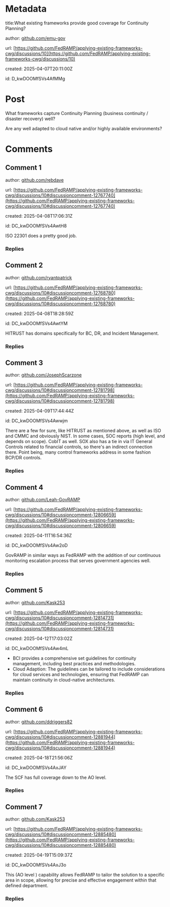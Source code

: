 # Metadata

title:What existing frameworks provide good coverage for Continuity Planning?

author: [github.com/emu-gov](https://github.com/emu-gov)

url: [https://github.com/FedRAMP/applying-existing-frameworks-cwg/discussions/10](https://github.com/FedRAMP/applying-existing-frameworks-cwg/discussions/10)

created: 2025-04-07T20:11:00Z

id: D_kwDOOMfSVs4AfMMg



# Post

What frameworks capture Continuity Planning (business continuity / disaster recovery) well?

Are any well adapted to cloud native and/or highly available environments?

# Comments




## Comment 1

author: [github.com/rebdave](https://github.com/rebdave)

url: [https://github.com/FedRAMP/applying-existing-frameworks-cwg/discussions/10#discussioncomment-12767740](https://github.com/FedRAMP/applying-existing-frameworks-cwg/discussions/10#discussioncomment-12767740)

created: 2025-04-08T17:06:31Z

id: DC_kwDOOMfSVs4AwtH8

ISO 22301 does a pretty good job. 

### Replies



## Comment 2

author: [github.com/ryantpatrick](https://github.com/ryantpatrick)

url: [https://github.com/FedRAMP/applying-existing-frameworks-cwg/discussions/10#discussioncomment-12768780](https://github.com/FedRAMP/applying-existing-frameworks-cwg/discussions/10#discussioncomment-12768780)

created: 2025-04-08T18:28:59Z

id: DC_kwDOOMfSVs4AwtYM

HITRUST has domains specifically for BC, DR, and Incident Management.

### Replies



## Comment 3

author: [github.com/JosephScarzone](https://github.com/JosephScarzone)

url: [https://github.com/FedRAMP/applying-existing-frameworks-cwg/discussions/10#discussioncomment-12781798](https://github.com/FedRAMP/applying-existing-frameworks-cwg/discussions/10#discussioncomment-12781798)

created: 2025-04-09T17:44:44Z

id: DC_kwDOOMfSVs4Awwjm

There are a few for sure, like HITRUST as mentioned above, as well as ISO and CMMC and obviously NIST. In some cases, SOC reports (high level, and depends on scope). CobIT as well. SOX also has a tie in via IT General Controls related to financial controls, so there's an indirect connection there. Point being, many control frameworks address in some fashion BCP/DR controls.

### Replies



## Comment 4

author: [github.com/Leah-GovRAMP](https://github.com/Leah-GovRAMP)

url: [https://github.com/FedRAMP/applying-existing-frameworks-cwg/discussions/10#discussioncomment-12806659](https://github.com/FedRAMP/applying-existing-frameworks-cwg/discussions/10#discussioncomment-12806659)

created: 2025-04-11T16:54:36Z

id: DC_kwDOOMfSVs4Aw2oD

GovRAMP in similar ways as FedRAMP with the addition of our continuous monitoring escalation process that serves government agencies well.

### Replies



## Comment 5

author: [github.com/Kask253](https://github.com/Kask253)

url: [https://github.com/FedRAMP/applying-existing-frameworks-cwg/discussions/10#discussioncomment-12814731](https://github.com/FedRAMP/applying-existing-frameworks-cwg/discussions/10#discussioncomment-12814731)

created: 2025-04-12T17:03:02Z

id: DC_kwDOOMfSVs4Aw4mL

- BCI provides a comprehensive set guidelines for continuity management, including best practices and methodologies.
- Cloud Adaption: The guidelines can be tailored to include considerations for cloud services and technologies, ensuring that FedRAMP can maintain continuity in cloud-native architectures.

### Replies



## Comment 6

author: [github.com/ddriggers82](https://github.com/ddriggers82)

url: [https://github.com/FedRAMP/applying-existing-frameworks-cwg/discussions/10#discussioncomment-12881944](https://github.com/FedRAMP/applying-existing-frameworks-cwg/discussions/10#discussioncomment-12881944)

created: 2025-04-18T21:56:06Z

id: DC_kwDOOMfSVs4AxJAY

The SCF has full coverage down to the AO level. 

### Replies



## Comment 7

author: [github.com/Kask253](https://github.com/Kask253)

url: [https://github.com/FedRAMP/applying-existing-frameworks-cwg/discussions/10#discussioncomment-12885480](https://github.com/FedRAMP/applying-existing-frameworks-cwg/discussions/10#discussioncomment-12885480)

created: 2025-04-19T15:09:37Z

id: DC_kwDOOMfSVs4AxJ3o

This  (AO level ) capability allows  FedRAMP to tailor  the solution to a specific area in scope, allowing for precise and effective engagement within that defined department.

### Replies

